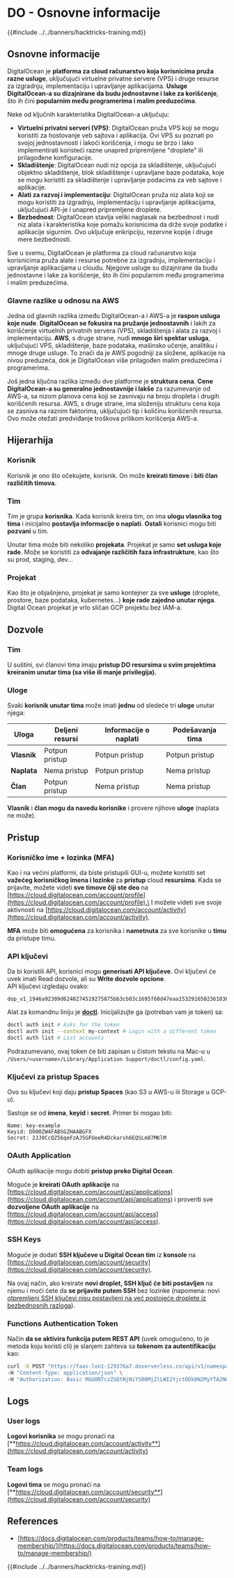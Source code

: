 # DO - Osnovne informacije

{{#include ../../banners/hacktricks-training.md}}

## Osnovne informacije

DigitalOcean je **platforma za cloud računarstvo koja korisnicima pruža razne usluge**, uključujući virtuelne privatne servere (VPS) i druge resurse za izgradnju, implementaciju i upravljanje aplikacijama. **Usluge DigitalOcean-a su dizajnirane da budu jednostavne i lake za korišćenje**, što ih čini **popularnim među programerima i malim preduzećima**.

Neke od ključnih karakteristika DigitalOcean-a uključuju:

- **Virtuelni privatni serveri (VPS)**: DigitalOcean pruža VPS koji se mogu koristiti za hostovanje veb sajtova i aplikacija. Ovi VPS su poznati po svojoj jednostavnosti i lakoći korišćenja, i mogu se brzo i lako implementirati koristeći razne unapred pripremljene "droplete" ili prilagođene konfiguracije.
- **Skladištenje**: DigitalOcean nudi niz opcija za skladištenje, uključujući objektno skladištenje, blok skladištenje i upravljane baze podataka, koje se mogu koristiti za skladištenje i upravljanje podacima za veb sajtove i aplikacije.
- **Alati za razvoj i implementaciju**: DigitalOcean pruža niz alata koji se mogu koristiti za izgradnju, implementaciju i upravljanje aplikacijama, uključujući API-je i unapred pripremljene droplete.
- **Bezbednost**: DigitalOcean stavlja veliki naglasak na bezbednost i nudi niz alata i karakteristika koje pomažu korisnicima da drže svoje podatke i aplikacije sigurnim. Ovo uključuje enkripciju, rezervne kopije i druge mere bezbednosti.

Sve u svemu, DigitalOcean je platforma za cloud računarstvo koja korisnicima pruža alate i resurse potrebne za izgradnju, implementaciju i upravljanje aplikacijama u cloudu. Njegove usluge su dizajnirane da budu jednostavne i lake za korišćenje, što ih čini popularnim među programerima i malim preduzećima.

### Glavne razlike u odnosu na AWS

Jedna od glavnih razlika između DigitalOcean-a i AWS-a je **raspon usluga koje nude**. **DigitalOcean se fokusira na pružanje jednostavnih** i lakih za korišćenje virtuelnih privatnih servera (VPS), skladištenja i alata za razvoj i implementaciju. **AWS**, s druge strane, nudi **mnogo širi spektar usluga**, uključujući VPS, skladištenje, baze podataka, mašinsko učenje, analitiku i mnoge druge usluge. To znači da je AWS pogodniji za složene, aplikacije na nivou preduzeća, dok je DigitalOcean više prilagođen malim preduzećima i programerima.

Još jedna ključna razlika između dve platforme je **struktura cena**. **Cene DigitalOcean-a su generalno jednostavnije i lakše** za razumevanje od AWS-a, sa nizom planova cena koji se zasnivaju na broju dropleta i drugih korišćenih resursa. AWS, s druge strane, ima složeniju strukturu cena koja se zasniva na raznim faktorima, uključujući tip i količinu korišćenih resursa. Ovo može otežati predviđanje troškova prilikom korišćenja AWS-a.

## Hijerarhija

### Korisnik

Korisnik je ono što očekujete, korisnik. On može **kreirati timove** i **biti član različitih timova.**

### **Tim**

Tim je grupa **korisnika**. Kada korisnik kreira tim, on ima **ulogu vlasnika tog tima** i inicijalno **postavlja informacije o naplati**. **Ostali** korisnici mogu biti **pozvani** u tim.

Unutar tima može biti nekoliko **projekata**. Projekat je samo **set usluga koje rade**. Može se koristiti za **odvajanje različitih faza infrastrukture**, kao što su prod, staging, dev...

### Projekat

Kao što je objašnjeno, projekat je samo kontejner za sve **usluge** (droplete, prostore, baze podataka, kubernetes...) **koje rade zajedno unutar njega**.\
Digital Ocean projekat je vrlo sličan GCP projektu bez IAM-a.

## Dozvole

### Tim

U suštini, svi članovi tima imaju **pristup DO resursima u svim projektima kreiranim unutar tima (sa više ili manje privilegija).**

### Uloge

Svaki **korisnik unutar tima** može imati **jednu** od sledeće tri **uloge** unutar njega:

| Uloga      | Deljeni resursi | Informacije o naplati | Podešavanja tima |
| ---------- | ---------------- | --------------------- | ----------------- |
| **Vlasnik**| Potpun pristup   | Potpun pristup        | Potpun pristup    |
| **Naplata**| Nema pristup     | Potpun pristup        | Nema pristup      |
| **Član**   | Potpun pristup   | Nema pristup          | Nema pristup      |

**Vlasnik** i **član mogu da navedu korisnike** i provere njihove **uloge** (naplata ne može).

## Pristup

### Korisničko ime + lozinka (MFA)

Kao i na većini platformi, da biste pristupili GUI-u, možete koristiti set **važećeg korisničkog imena i lozinke** za **pristup** cloud **resursima**. Kada se prijavite, možete videti **sve timove čiji ste deo** na [https://cloud.digitalocean.com/account/profile](https://cloud.digitalocean.com/account/profile).\
I možete videti sve svoje aktivnosti na [https://cloud.digitalocean.com/account/activity](https://cloud.digitalocean.com/account/activity).

**MFA** može biti **omogućena** za korisnika i **nametnuta** za sve korisnike u **timu** da pristupe timu.

### API ključevi

Da bi koristili API, korisnici mogu **generisati API ključeve**. Ovi ključevi će uvek imati Read dozvole, ali su **Write dozvole opcione**.\
API ključevi izgledaju ovako:
```
dop_v1_1946a92309d6240274519275875bb3cb03c1695f60d47eaa1532916502361836
```
Alat za komandnu liniju je [**doctl**](https://github.com/digitalocean/doctl#installing-doctl). Inicijalizujte ga (potreban vam je token) sa:
```bash
doctl auth init # Asks for the token
doctl auth init --context my-context # Login with a different token
doctl auth list # List accounts
```
Podrazumevano, ovaj token će biti zapisan u čistom tekstu na Mac-u u `/Users/<username>/Library/Application Support/doctl/config.yaml`.

### Ključevi za pristup Spaces

Ovo su ključevi koji daju **pristup Spaces** (kao S3 u AWS-u ili Storage u GCP-u).

Sastoje se od **imena**, **keyid** i **secret**. Primer bi mogao biti:
```
Name: key-example
Keyid: DO00ZW4FABSGZHAABGFX
Secret: 2JJ0CcQZ56qeFzAJ5GFUeeR4Dckarsh6EQSLm87MKlM
```
### OAuth Application

OAuth aplikacije mogu dobiti **pristup preko Digital Ocean**.

Moguće je **kreirati OAuth aplikacije** na [https://cloud.digitalocean.com/account/api/applications](https://cloud.digitalocean.com/account/api/applications) i proveriti sve **dozvoljene OAuth aplikacije** na [https://cloud.digitalocean.com/account/api/access](https://cloud.digitalocean.com/account/api/access).

### SSH Keys

Moguće je dodati **SSH ključeve u Digital Ocean tim** iz **konsole** na [https://cloud.digitalocean.com/account/security](https://cloud.digitalocean.com/account/security).

Na ovaj način, ako kreirate **novi droplet, SSH ključ će biti postavljen** na njemu i moći ćete da **se prijavite putem SSH** bez lozinke (napomena: novi [otpremljeni SSH ključevi nisu postavljeni na već postojeće droplete iz bezbednosnih razloga](https://docs.digitalocean.com/products/droplets/how-to/add-ssh-keys/to-existing-droplet/)).

### Functions Authentication Token

Način **da se aktivira funkcija putem REST API** (uvek omogućeno, to je metoda koju koristi cli) je slanjem zahteva sa **tokenom za autentifikaciju** kao:
```bash
curl -X POST "https://faas-lon1-129376a7.doserverless.co/api/v1/namespaces/fn-c100c012-65bf-4040-1230-2183764b7c23/actions/functionname?blocking=true&result=true" \
-H "Content-Type: application/json" \
-H "Authorization: Basic MGU0NTczZGQtNjNiYS00MjZlLWI2YjctODk0N2MyYTA2NGQ4OkhwVEllQ2t4djNZN2x6YjJiRmFGc1FERXBySVlWa1lEbUxtRE1aRTludXA1UUNlU2VpV0ZGNjNqWnVhYVdrTFg="
```
## Logs

### User logs

**Logovi korisnika** se mogu pronaći na [**https://cloud.digitalocean.com/account/activity**](https://cloud.digitalocean.com/account/activity)

### Team logs

**Logovi tima** se mogu pronaći na [**https://cloud.digitalocean.com/account/security**](https://cloud.digitalocean.com/account/security)

## References

- [https://docs.digitalocean.com/products/teams/how-to/manage-membership/](https://docs.digitalocean.com/products/teams/how-to/manage-membership/)

{{#include ../../banners/hacktricks-training.md}}
